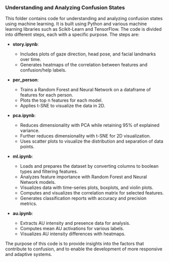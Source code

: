 ### Understanding and Analyzing Confusion States

This folder contains code for understanding and analyzing confusion states using machine learning. It is built using Python and various machine learning libraries such as Scikit-Learn and TensorFlow. The code is divided into different steps, each with a specific purpose. The steps are:

- **story.ipynb**:
  - Includes plots of gaze direction, head pose, and facial landmarks over time.
  - Generates heatmaps of the correlation between features and confusion/help labels.

- **per_person**:
  - Trains a Random Forest and Neural Network on a dataframe of features for each person.
  - Plots the top n features for each model.
  - Applies t-SNE to visualize the data in 2D.

- **pca.ipynb**:
  - Reduces dimensionality with PCA while retaining 95% of explained variance.
  - Further reduces dimensionality with t-SNE for 2D visualization.
  - Uses scatter plots to visualize the distribution and separation of data points.

- **ml.ipynb**:
  - Loads and prepares the dataset by converting columns to boolean types and filtering features.
  - Analyzes feature importance with Random Forest and Neural Network models.
  - Visualizes data with time-series plots, boxplots, and violin plots.
  - Computes and visualizes the correlation matrix for selected features.
  - Generates classification reports with accuracy and precision metrics.

- **au.ipynb**:
  - Extracts AU intensity and presence data for analysis.
  - Computes mean AU activations for various labels.
  - Visualizes AU intensity differences with heatmaps.


The purpose of this code is to provide insights into the factors that contribute to confusion, and to enable the development of more responsive and adaptive systems.

